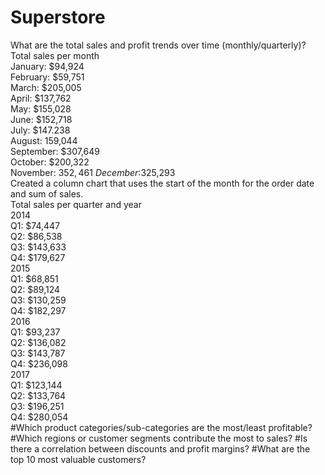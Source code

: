 # Superstore

What are the total sales and profit trends over time (monthly/quarterly)? \
Total sales per month\
January: $94,924\
February: $59,751\
March: $205,005\
April: $137,762\
May: $155,028\
June: $152,718\
July: $147.238\
August: 159,044\
September: $307,649\
October: $200,322\
November: $352,461\
December:$325,293\
Created a column chart that uses the start of the month for the order date and sum of sales.\
Total sales per quarter and year\
2014\
Q1: $74,447\
Q2: $86,538\
Q3: $143,633\
Q4: $179,627\
2015\
Q1: $68,851\
Q2: $89,124\
Q3: $130,259\
Q4: $182,297\
2016\
Q1: $93,237\
Q2: $136,082\
Q3: $143,787\
Q4: $236,098\
2017\
Q1: $123,144\
Q2: $133,764\
Q3: $196,251\
Q4: $280,054\
#Which product categories/sub-categories are the most/least profitable?
#Which regions or customer segments contribute the most to sales?
#Is there a correlation between discounts and profit margins?
#What are the top 10 most valuable customers?
